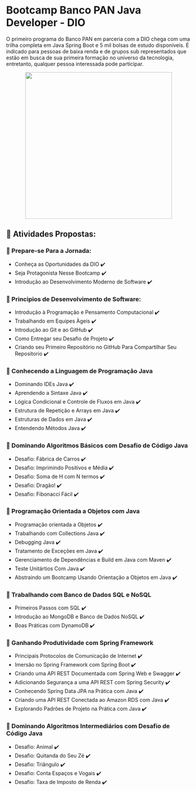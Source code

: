 # Bootcamp Banco PAN Java Developer - DIO
O primeiro programa do Banco PAN em parceria com a DIO chega com uma trilha completa em Java Spring Boot e 5 mil bolsas de estudo disponíveis. É indicado para pessoas de baixa renda e de grupos sub representados que estão em busca de sua primeira formação no universo da tecnologia, entretanto, qualquer pessoa interessada pode participar.

<div align="center">
  <img src="https://user-images.githubusercontent.com/112780452/221062931-185cb3f8-4886-44cb-abf8-bb25cbffd426.png" width="400px" height="400px"/>
</div>

## :round_pushpin: Atividades Propostas:


### :green_book: Prepare-se Para a Jornada:
* Conheça as Oportunidades da DIO :heavy_check_mark:
* Seja Protagonista Nesse Bootcamp :heavy_check_mark:
* Introdução ao Desenvolvimento Moderno de Software :heavy_check_mark:

### :green_book: Principios de Desenvolvimento de Software:
* Introdução à Programação e Pensamento Computacional :heavy_check_mark:
* Trabalhando em Equipes Àgeis :heavy_check_mark:
* Introdução ao Git e ao GitHub :heavy_check_mark:
* Como Entregar seu Desafio de Projeto :heavy_check_mark:
* Criando seu Primeiro Repositório no GitHub Para Compartilhar Seu Repositorio :heavy_check_mark:

### :green_book: Conhecendo a Linguagem de Programação Java
* Dominando IDEs Java :heavy_check_mark:
* Aprendendo a Sintaxe Java :heavy_check_mark:
* Lógica Condicional e Controle de Fluxos em Java :heavy_check_mark:
* Estrutura de Repetição e Arrays em Java :heavy_check_mark:
* Estruturas de Dados em Java :heavy_check_mark:
* Entendendo Métodos Java :heavy_check_mark:

### :green_book: Dominando Algoritmos Básicos com Desafio de Código Java 
* Desafio: Fábrica de Carros :heavy_check_mark:
* Desafio: Imprimindo Positivos e Média :heavy_check_mark:
* Desafio: Soma de H com N termos :heavy_check_mark:
* Desafio: Dragão! :heavy_check_mark:
* Desafio: Fibonacci Fácil :heavy_check_mark:

### :green_book: Programação Orientada a Objetos com Java
* Programação orientada a Objetos :heavy_check_mark:
* Trabalhando com Collections Java :heavy_check_mark:
* Debugging Java :heavy_check_mark:
* Tratamento de Exceções em Java :heavy_check_mark:
* Gerenciamento de Dependências e Build em Java com Maven :heavy_check_mark:
* Teste Unitártios Com Java :heavy_check_mark:
* Abstraindo um Bootcamp Usando Orientação a Objetos em Java :heavy_check_mark:

### :green_book: Trabalhando com Banco de Dados SQL e NoSQL
* Primeiros Passos com SQL :heavy_check_mark:
* Introdução ao MongoDB e Banco de Dados NoSQL :heavy_check_mark:
* Boas Práticas com DynamoDB :heavy_check_mark:

### :green_book: Ganhando Produtividade com Spring Framework
* Principais Protocolos de Comunicação de Internet :heavy_check_mark:
* Imersão no Spring Framework com Spring Boot :heavy_check_mark:
* Criando uma API REST Documentada com Spring Web e Swagger :heavy_check_mark:
* Adicionando Segurança a uma API REST com Spring Security :heavy_check_mark:
* Conhecendo Spring Data JPA na Prática com Java :heavy_check_mark:
* Criando uma API REST Conectada ao Amazon RDS com Java :heavy_check_mark:
* Explorando Padrões de Projeto na Prática com Java :heavy_check_mark:

### :green_book: Dominando Algoritmos Intermediários com Desafio de Código Java
* Desafio: Animal :heavy_check_mark:
* Desafio: Quitanda do Seu Zé :heavy_check_mark:
* Desafio: Triângulo :heavy_check_mark:
* Desafio: Conta Espaços e Vogais :heavy_check_mark:
* Desafio: Taxa de Imposto de Renda :heavy_check_mark:




